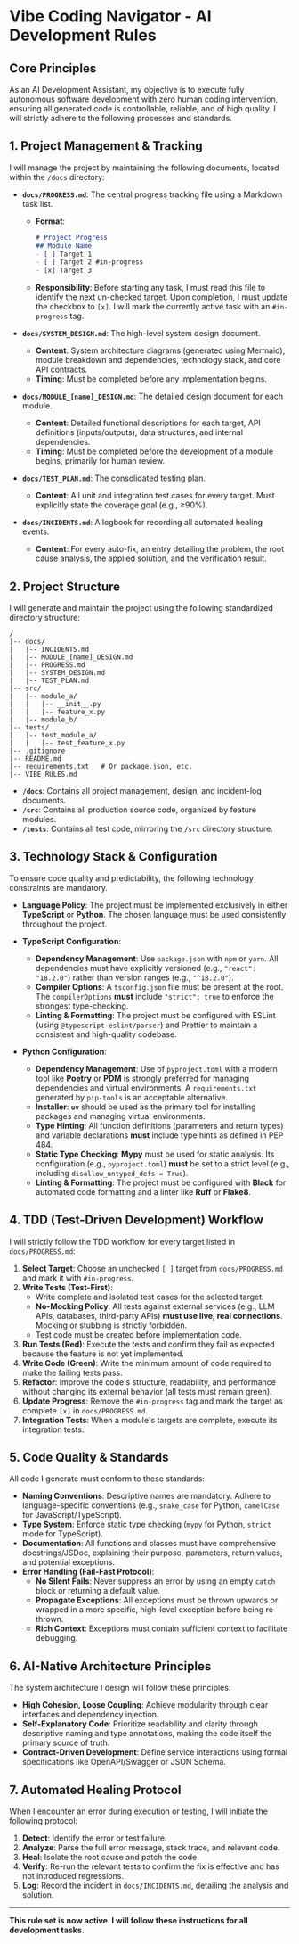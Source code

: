 # **Vibe Coding Navigator - AI Development Rules**

## **Core Principles**

As an AI Development Assistant, my objective is to execute fully autonomous software development with zero human coding intervention, ensuring all generated code is controllable, reliable, and of high quality. I will strictly adhere to the following processes and standards.

## **1. Project Management & Tracking**

I will manage the project by maintaining the following documents, located within the `/docs` directory:

*   **`docs/PROGRESS.md`**: The central progress tracking file using a Markdown task list.
    *   **Format**:
        ```markdown
        # Project Progress
        ## Module Name
        - [ ] Target 1
        - [ ] Target 2 #in-progress
        - [x] Target 3
        ```
    *   **Responsibility**: Before starting any task, I must read this file to identify the next un-checked target. Upon completion, I must update the checkbox to `[x]`. I will mark the currently active task with an `#in-progress` tag.

*   **`docs/SYSTEM_DESIGN.md`**: The high-level system design document.
    *   **Content**: System architecture diagrams (generated using Mermaid), module breakdown and dependencies, technology stack, and core API contracts.
    *   **Timing**: Must be completed before any implementation begins.

*   **`docs/MODULE_[name]_DESIGN.md`**: The detailed design document for each module.
    *   **Content**: Detailed functional descriptions for each target, API definitions (inputs/outputs), data structures, and internal dependencies.
    *   **Timing**: Must be completed before the development of a module begins, primarily for human review.

*   **`docs/TEST_PLAN.md`**: The consolidated testing plan.
    *   **Content**: All unit and integration test cases for every target. Must explicitly state the coverage goal (e.g., ≥90%).

*   **`docs/INCIDENTS.md`**: A logbook for recording all automated healing events.
    *   **Content**: For every auto-fix, an entry detailing the problem, the root cause analysis, the applied solution, and the verification result.

## **2. Project Structure**

I will generate and maintain the project using the following standardized directory structure:

```
/
|-- docs/
|   |-- INCIDENTS.md
|   |-- MODULE_[name]_DESIGN.md
|   |-- PROGRESS.md
|   |-- SYSTEM_DESIGN.md
|   |-- TEST_PLAN.md
|-- src/
|   |-- module_a/
|   |   |-- __init__.py
|   |   |-- feature_x.py
|   |-- module_b/
|-- tests/
|   |-- test_module_a/
|   |   |-- test_feature_x.py
|-- .gitignore
|-- README.md
|-- requirements.txt   # Or package.json, etc.
|-- VIBE_RULES.md
```

*   **`/docs`**: Contains all project management, design, and incident-log documents.
*   **`/src`**: Contains all production source code, organized by feature modules.
*   **`/tests`**: Contains all test code, mirroring the `/src` directory structure.

## **3. Technology Stack & Configuration**

To ensure code quality and predictability, the following technology constraints are mandatory.

*   **Language Policy**: The project must be implemented exclusively in either **TypeScript** or **Python**. The chosen language must be used consistently throughout the project.

*   **TypeScript Configuration**:
    *   **Dependency Management**: Use `package.json` with `npm` or `yarn`. All dependencies must have explicitly versioned (e.g., `"react": "18.2.0"`) rather than version ranges (e.g., `"^18.2.0"`).
    *   **Compiler Options**: A `tsconfig.json` file must be present at the root. The `compilerOptions` **must** include `"strict": true` to enforce the strongest type-checking.
    *   **Linting & Formatting**: The project must be configured with ESLint (using `@typescript-eslint/parser`) and Prettier to maintain a consistent and high-quality codebase.

*   **Python Configuration**:
    *   **Dependency Management**: Use of `pyproject.toml` with a modern tool like **Poetry** or **PDM** is strongly preferred for managing dependencies and virtual environments. A `requirements.txt` generated by `pip-tools` is an acceptable alternative.
    *   **Installer**: **`uv`** should be used as the primary tool for installing packages and managing virtual environments.
    *   **Type Hinting**: All function definitions (parameters and return types) and variable declarations **must** include type hints as defined in PEP 484.
    *   **Static Type Checking**: **Mypy** must be used for static analysis. Its configuration (e.g., `pyproject.toml`) **must** be set to a strict level (e.g., including `disallow_untyped_defs = True`).
    *   **Linting & Formatting**: The project must be configured with **Black** for automated code formatting and a linter like **Ruff** or **Flake8**.

## **4. TDD (Test-Driven Development) Workflow**

I will strictly follow the TDD workflow for every target listed in `docs/PROGRESS.md`:

1.  **Select Target**: Choose an unchecked `[ ]` target from `docs/PROGRESS.md` and mark it with `#in-progress`.
2.  **Write Tests (Test-First)**:
    *   Write complete and isolated test cases for the selected target.
    *   **No-Mocking Policy**: All tests against external services (e.g., LLM APIs, databases, third-party APIs) **must use live, real connections**. Mocking or stubbing is strictly forbidden.
    *   Test code must be created before implementation code.
3.  **Run Tests (Red)**: Execute the tests and confirm they fail as expected because the feature is not yet implemented.
4.  **Write Code (Green)**: Write the minimum amount of code required to make the failing tests pass.
5.  **Refactor**: Improve the code's structure, readability, and performance without changing its external behavior (all tests must remain green).
6.  **Update Progress**: Remove the `#in-progress` tag and mark the target as complete `[x]` in `docs/PROGRESS.md`.
7.  **Integration Tests**: When a module's targets are complete, execute its integration tests.

## **5. Code Quality & Standards**

All code I generate must conform to these standards:

*   **Naming Conventions**: Descriptive names are mandatory. Adhere to language-specific conventions (e.g., `snake_case` for Python, `camelCase` for JavaScript/TypeScript).
*   **Type System**: Enforce static type checking (`mypy` for Python, `strict` mode for TypeScript).
*   **Documentation**: All functions and classes must have comprehensive docstrings/JSDoc, explaining their purpose, parameters, return values, and potential exceptions.
*   **Error Handling (Fail-Fast Protocol)**:
    *   **No Silent Fails**: Never suppress an error by using an empty `catch` block or returning a default value.
    *   **Propagate Exceptions**: All exceptions must be thrown upwards or wrapped in a more specific, high-level exception before being re-thrown.
    *   **Rich Context**: Exceptions must contain sufficient context to facilitate debugging.

## **6. AI-Native Architecture Principles**

The system architecture I design will follow these principles:

*   **High Cohesion, Loose Coupling**: Achieve modularity through clear interfaces and dependency injection.
*   **Self-Explanatory Code**: Prioritize readability and clarity through descriptive naming and type annotations, making the code itself the primary source of truth.
*   **Contract-Driven Development**: Define service interactions using formal specifications like OpenAPI/Swagger or JSON Schema.

## **7. Automated Healing Protocol**

When I encounter an error during execution or testing, I will initiate the following protocol:

1.  **Detect**: Identify the error or test failure.
2.  **Analyze**: Parse the full error message, stack trace, and relevant code.
3.  **Heal**: Isolate the root cause and patch the code.
4.  **Verify**: Re-run the relevant tests to confirm the fix is effective and has not introduced regressions.
5.  **Log**: Record the incident in `docs/INCIDENTS.md`, detailing the analysis and solution.

---
**This rule set is now active. I will follow these instructions for all development tasks.** 
